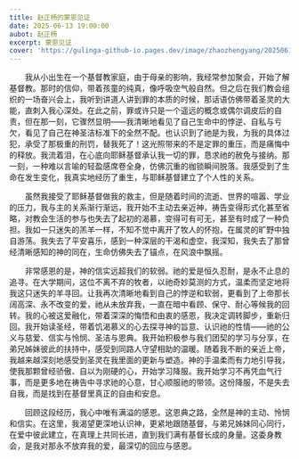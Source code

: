 ```yaml
---
title: 赵正杨的蒙恩见证
date: 2025-06-13 19:00:00
aubot: 赵正杨
excerpt: 蒙恩见证
cover: 'https://gulinga-github-io.pages.dev/image/zhaozhengyang/20250613_1.png'
---
```


&ensp;&ensp;&ensp;&ensp;我从小出生在一个基督教家庭，由于母亲的影响，我经常参加聚会，开始了解基督教。那时的信仰，带着孩童的纯真，像呼吸空气般自然。但之后在我们教会组织的一场奋兴会上，我听到讲道人讲到罪的本质的时候，那话语仿佛带着圣灵的大能，直刺入我心深处。在此之前，罪或许只是一个遥远的概念或偶尔调皮后的自责，但在那一刻，它骤然显明——我清晰地看见了自己生命中的悖逆、自私与亏欠，看见了自己在神圣洁标准下的全然不配。也认识到了祂是为我，为我的具体过犯，承受了那极重的刑罚，替我死了！这光照带来的不是定罪的重压，而是痛悔中的释放。我流着泪，在心底向耶稣基督承认我一切的罪，恳求祂的赦免与接纳。那一刻，一种难以言喻的轻盈感席卷全身，仿佛沉重的枷锁瞬间脱落。我感受到了生命在发生变化，我真实地经历了重生，与耶稣基督建立了个人性的关系。

&ensp;&ensp;&ensp;&ensp;虽然我接受了耶稣基督做我的救主，但是随着时间的流逝、世界的喧嚣、学业的压力，我与主的关系渐行渐远，我开始不主动去亲近神，祷告变得形式化甚至省略，对教会生活的参与也失去了起初的渴慕，变得可有可无，甚至有时成了一种负担。我如一只迷失的羔羊一样，不知不觉中离开了牧人的怀抱，在属灵的旷野中独自游荡。我失去了平安喜乐，感到一种深层的干渴和虚空，我深知，我失去了那曾经清晰感知的神的同在，生命仿佛失去了锚点，在风浪中飘摇。

&ensp;&ensp;&ensp;&ensp;非常感恩的是，神的信实远超我们的软弱。祂的爱是恒久忍耐，是永不止息的追寻。在大学期间，这位不离不弃的牧者，以祂奇妙莫测的方式，温柔而坚定地将我这只迷失的羊寻回。让我再次清晰地看到自己的悖逆和软弱，更看到了上帝那长阔高深、永不改变的爱，祂从未放弃我，一直在暗中看顾、保守、耐心等候我的回转。我的心被这爱融化，带着深深的悔悟和由衷的感恩，我决定调转脚步，重新归回。我开始读圣经，带着饥渴慕义的心去探寻神的旨意、认识祂的性情——祂的公义与慈爱、信实与怜悯、圣洁与恩典。我开始积极参与我们团契的学习与分享，在弟兄姊妹彼此的扶持中，感受到同路人守望相助的温暖。随着我不断的亲近上帝，我越来越深刻地感受到圣灵在我里面的更新与塑造。神的手温柔而有力地引导我，使我那颗曾经骄傲、自以为刚硬的心，开始学习降服。我开始学习不再凭血气行事，而是更多地在祷告中寻求祂的心意，甘心顺服祂的带领。这份降服，不是失去自我，而是找到在基督里真正的自由和安息。

&ensp;&ensp;&ensp;&ensp;回顾这段经历，我心中唯有满溢的感恩。这恩典之路，全然是神的主动、怜悯和信实。在这里，我渴望更深地认识神，更紧地跟随基督，与弟兄姊妹同心同行，在爱中彼此建立，在真理上共同长进，直到我们满有基督长成的身量。这委身教会，是我对那永不放弃我的爱，最深切的回应与感恩。